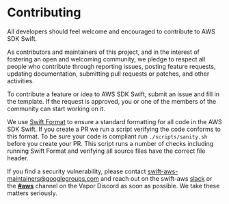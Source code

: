 # Contributing

All developers should feel welcome and encouraged to contribute to AWS SDK Swift.

As contributors and maintainers of this project, and in the interest of fostering an open and welcoming community, we pledge to respect all people who contribute through reporting issues, posting feature requests, updating documentation, submitting pull requests or patches, and other activities.

To contribute a feature or idea to AWS SDK Swift, submit an issue and fill in the template. If the request is approved, you or one of the members of the community can start working on it.

We use [Swift Format](https://github.com/nicklockwood/SwiftFormat) to ensure a standard formatting for all code in the AWS SDK Swift. If you create a PR we run a script verifying the code conforms to this format. To be sure your code is compliant run `./scripts/sanity.sh` before you create your PR. This script runs a number of checks including running Swift Format and verifying all source files have the correct file header. 

If you find a security vulnerability, please contact <swift-aws-maintainers@googlegroups.com> and reach out on the swift-aws [slack](http://swift-aws.slack.com/) or the [**#aws**](https://discordapp.com/channels/431917998102675485/472522745067077632) channel on the Vapor Discord as soon as possible. We take these matters seriously.


